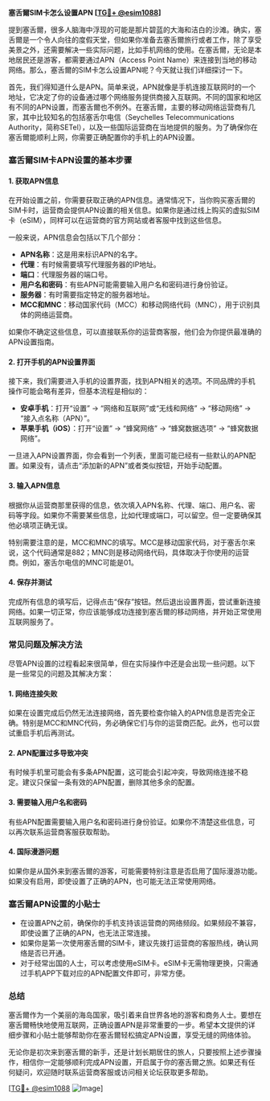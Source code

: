 **塞舌爾SIM卡怎么设置APN [[TG💪+ @esim1088](https://t.me/s/esim1088)]**

提到塞舌爾，很多人脑海中浮现的可能是那片碧蓝的大海和洁白的沙滩。确实，塞舌爾是一个令人向往的度假天堂，但如果你准备去塞舌爾旅行或者工作，除了享受美景之外，还需要解决一些实际问题，比如手机网络的使用。在塞舌爾，无论是本地居民还是游客，都需要通过APN（Access Point Name）来连接到当地的移动网络。那么，塞舌爾的SIM卡怎么设置APN呢？今天就让我们详细探讨一下。

首先，我们得知道什么是APN。简单来说，APN就像是手机连接互联网时的一个地址，它决定了你的设备通过哪个网络服务提供商接入互联网。不同的国家和地区有不同的APN设置，而塞舌爾也不例外。在塞舌爾，主要的移动网络运营商有几家，其中比较知名的包括塞舌尔电信（Seychelles Telecommunications Authority，简称SETel），以及一些国际运营商在当地提供的服务。为了确保你在塞舌爾能顺利上网，你需要正确配置你的手机上的APN设置。

### 塞舌爾SIM卡APN设置的基本步骤

#### 1. 获取APN信息
在开始设置之前，你需要获取正确的APN信息。通常情况下，当你购买塞舌爾的SIM卡时，运营商会提供APN设置的相关信息。如果你是通过线上购买的虚拟SIM卡（eSIM），同样可以在运营商的官方网站或者客服中找到这些信息。

一般来说，APN信息会包括以下几个部分：
- **APN名称**：这是用来标识APN的名字。
- **代理**：有时候需要填写代理服务器的IP地址。
- **端口**：代理服务器的端口号。
- **用户名和密码**：有些APN可能需要输入用户名和密码进行身份验证。
- **服务器**：有时需要指定特定的服务器地址。
- **MCC和MNC**：移动国家代码（MCC）和移动网络代码（MNC），用于识别具体的网络运营商。

如果你不确定这些信息，可以直接联系你的运营商客服，他们会为你提供最准确的APN设置指南。

#### 2. 打开手机的APN设置界面
接下来，我们需要进入手机的设置界面，找到APN相关的选项。不同品牌的手机操作可能会略有差异，但基本流程是相似的：

- **安卓手机**：打开“设置” -> “网络和互联网”或“无线和网络” -> “移动网络” -> “接入点名称（APN）”。
- **苹果手机（iOS）**：打开“设置” -> “蜂窝网络” -> “蜂窝数据选项” -> “蜂窝数据网络”。

一旦进入APN设置界面，你会看到一个列表，里面可能已经有一些默认的APN配置。如果没有，请点击“添加新的APN”或者类似按钮，开始手动配置。

#### 3. 输入APN信息
根据你从运营商那里获得的信息，依次填入APN名称、代理、端口、用户名、密码等字段。如果你不需要某些信息，比如代理或端口，可以留空。但一定要确保其他必填项正确无误。

特别需要注意的是，MCC和MNC的填写。MCC是移动国家代码，对于塞舌尔来说，这个代码通常是882；MNC则是移动网络代码，具体取决于你使用的运营商。例如，塞舌尔电信的MNC可能是01。

#### 4. 保存并测试
完成所有信息的填写后，记得点击“保存”按钮。然后退出设置界面，尝试重新连接网络。如果一切正常，你应该能够成功连接到塞舌爾的移动网络，并开始正常使用互联网服务了。

### 常见问题及解决方法

尽管APN设置的过程看起来很简单，但在实际操作中还是会出现一些问题。以下是一些常见的问题及其解决方案：

#### 1. 网络连接失败
如果在设置完成后仍然无法连接网络，首先要检查你输入的APN信息是否完全正确。特别是MCC和MNC代码，务必确保它们与你的运营商匹配。此外，也可以尝试重启手机后再测试。

#### 2. APN配置过多导致冲突
有时候手机里可能会有多条APN配置，这可能会引起冲突，导致网络连接不稳定。建议只保留一条有效的APN配置，删除其他多余的配置。

#### 3. 需要输入用户名和密码
有些APN配置需要输入用户名和密码进行身份验证。如果你不清楚这些信息，可以再次联系运营商客服获取帮助。

#### 4. 国际漫游问题
如果你是从国外来到塞舌爾的游客，可能需要特别注意是否启用了国际漫游功能。如果没有启用，即使设置了正确的APN，也可能无法正常使用网络。

### 塞舌爾APN设置的小贴士

- 在设置APN之前，确保你的手机支持该运营商的网络频段。如果频段不兼容，即使设置了正确的APN，也无法正常连接。
- 如果你是第一次使用塞舌爾的SIM卡，建议先拨打运营商的客服热线，确认网络是否已开通。
- 对于经常出国的人士，可以考虑使用eSIM卡。eSIM卡无需物理更换，只需通过手机APP下载对应的APN配置文件即可，非常方便。

### 总结

塞舌爾作为一个美丽的海岛国家，吸引着来自世界各地的游客和商务人士。要想在塞舌爾畅快地使用互联网，正确设置APN是非常重要的一步。希望本文提供的详细步骤和小贴士能够帮助你在塞舌爾轻松搞定APN设置，享受无缝的网络体验。

无论你是初次来到塞舌爾的新手，还是计划长期居住的旅人，只要按照上述步骤操作，相信你一定能够顺利完成APN设置，开启属于你的塞舌爾之旅。如果还有任何疑问，欢迎随时联系运营商客服或访问相关论坛获取更多帮助。

[[TG💪+ @esim1088](https://t.me/s/esim1088) ![Image](https://i.postimg.cc/4NQfJmqS/Snipaste-2025-05-13-00-14-12.png)]